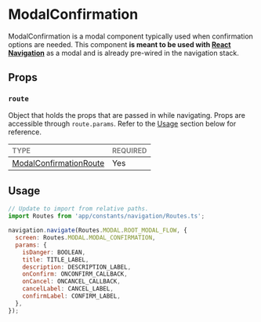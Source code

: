 # ModalConfirmation

ModalConfirmation is a modal component typically used when confirmation options are needed. This component **is meant to be used with [React Navigation](https://reactnavigation.org/)** as a modal and is already pre-wired in the navigation stack.

## Props

### `route`

Object that holds the props that are passed in while navigating. Props are accessible through `route.params`. Refer to the [Usage](#usage) section below for reference.

| <span style="color:gray;font-size:14px">TYPE</span>       | <span style="color:gray;font-size:14px">REQUIRED</span> |
| :-------------------------------------------------------- | :------------------------------------------------------ |
| [ModalConfirmationRoute](./ModalConfirmation.types.ts#L6) | Yes                                                     |

## Usage

```javascript
// Update to import from relative paths.
import Routes from 'app/constants/navigation/Routes.ts';

navigation.navigate(Routes.MODAL.ROOT_MODAL_FLOW, {
  screen: Routes.MODAL.MODAL_CONFIRMATION,
  params: {
    isDanger: BOOLEAN,
    title: TITLE_LABEL,
    description: DESCRIPTION_LABEL,
    onConfirm: ONCONFIRM_CALLBACK,
    onCancel: ONCANCEL_CALLBACK,
    cancelLabel: CANCEL_LABEL,
    confirmLabel: CONFIRM_LABEL,
  },
});
```
